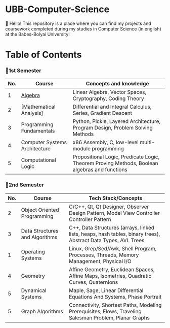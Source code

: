 # UBB-Computer-Science
👋 Hello! This repository is a place where you can find my projects and coursework completed during my studies in Computer Science (in english) at the Babeș-Bolyai University!

# Table of Contents

### 📂1st Semester
| No. | Course                        | Concepts and knowledge                                   |
|-----|-------------------------------|-------------------------------------------------------|
| 1   | [Algebra](#algebra)           | Linear Algebra, Vector Spaces, Cryptography, Coding Theory            |
| 2   | [Mathematical Analysis]         | Differential and Integral Calculus, Series, Gradient Descent |
| 3   | Programming Fundamentals      | Python, Pickle, Layered Architecture, Program Design, Problem Solving Methods |
| 4   | Computer Systems Architecture | x86 Assembly, C, low-level multi-module programming   |
| 5   | Computational Logic           | Propositional Logic, Predicate Logic, Theorem Proving Methods, Boolean algebras and functions |

### 📂2nd Semester
| No. | Course                        | Tech Stack/Concepts                                   |
|-----|-------------------------------|-------------------------------------------------------|
| 2   | Object Oriented Programming   | C/C++, Qt, Qt Designer, Observer Design Pattern, Model View Controller Controller Pattern |
| 3   | Data Structures and Algorithms| C++, Data Structures (arrays, linked lists, heaps, hash tables, binary trees), Abstract Data Types, AVL Trees |
| 1   | Operating Systems             | Linux, Grep/Sed/Awk, Shell Program, Processes, Threads, Memory Management, Physical I/O |
| 4   | Geometry                      | Affine Geometry, Euclidean Spaces, Affine Maps, Isometries, Quadratic Curves, Quaternions |
| 5   | Dynamical Systems             | Maple, Sage, Linear Differential Equations And Systems, Phase Portrait |
| 5   | Graph Algorithms              | Connectivity, Shortest Paths, Modeling Prerequisites, Flows, Traveling Salesman Problem, Planar Graphs |

